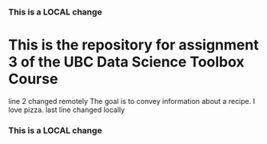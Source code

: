 ### This is a LOCAL change
# This is the repository for assignment 3 of the UBC Data Science Toolbox Course
line 2 changed remotely
The goal is to convey information about a recipe.
I love pizza.
last line changed locally
### This is a LOCAL change